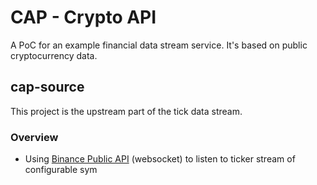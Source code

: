 # CAP - Crypto API
A PoC for an example financial data stream service. It's based on public cryptocurrency data.  

## cap-source
This project is the upstream part of the tick data stream.

### Overview
* Using [Binance Public API](https://binance-docs.github.io/apidocs) (websocket) to listen to ticker stream of configurable sym